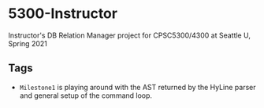 # 5300-Instructor
Instructor's DB Relation Manager project for CPSC5300/4300 at Seattle U, Spring 2021

## Tags
- <code>Milestone1</code> is playing around with the AST returned by the HyLine parser and general setup of the command loop.
